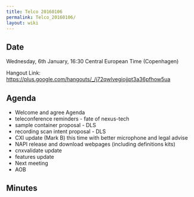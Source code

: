 ```yaml
---
title: Telco 20160106
permalink: Telco_20160106/
layout: wiki
---
```


Date
----

Wednesday, 6th January, 16:30 Central European Time (Copenhagen)

Hangout Link:
<https://plus.google.com/hangouts/_/j72qwlvegiojjpt3a36pfhow5ua>

Agenda
------

-   Welcome and agree Agenda
-   teleconference reminders - fate of nexus-tech
-   sample container proposal - DLS
-   recording scan intent proposal - DLS
-   CXI update (Mark B) this time with better microphone and legal
    advise
-   NAPI release and download webpages (including definitions kits)
-   cnxvalidate update
-   features update
-   Next meeting
-   AOB

Minutes
-------
